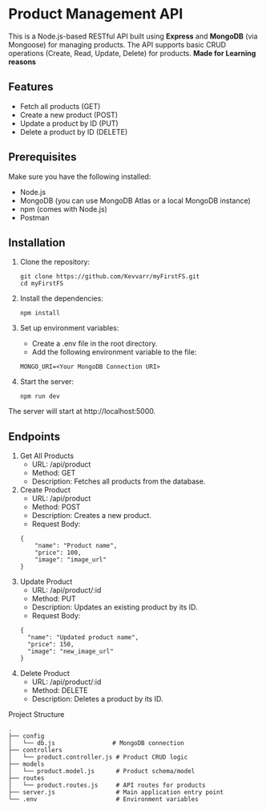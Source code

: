 # Product Management API

This is a Node.js-based RESTful API built using **Express** and **MongoDB** (via Mongoose) for managing products. The API supports basic CRUD operations (Create, Read, Update, Delete) for products.
**Made for Learning reasons**

## Features

- Fetch all products (GET)
- Create a new product (POST)
- Update a product by ID (PUT)
- Delete a product by ID (DELETE)

## Prerequisites

Make sure you have the following installed:

- Node.js
- MongoDB (you can use MongoDB Atlas or a local MongoDB instance)
- npm (comes with Node.js)
- Postman

## Installation

1. Clone the repository:
    ```
    git clone https://github.com/Kevvarr/myFirstFS.git
    cd myFirstFS
    ```

3. Install the dependencies:
    ```
    npm install
    ```

4. Set up environment variables:

    - Create a .env file in the root directory.
    - Add the following environment variable to the file:
    ```
    MONGO_URI=<Your MongoDB Connection URI>
    ```

5. Start the server:
    ```
    npm run dev
    ```

The server will start at http://localhost:5000.


## Endpoints
1. Get All Products
    - URL: /api/product
    - Method: GET
    - Description: Fetches all products from the database.
2. Create Product
    - URL: /api/product
    - Method: POST
    - Description: Creates a new product.
    - Request Body:
    ```
    {
        "name": "Product name",
        "price": 100,
        "image": "image_url"
    }
    ```
3. Update Product
    - URL: /api/product/:id
    - Method: PUT
    - Description: Updates an existing product by its ID.
    - Request Body:
    ```
    {
      "name": "Updated product name",
      "price": 150,
      "image": "new_image_url"
    }
4. Delete Product
    - URL: /api/product/:id
    - Method: DELETE
    - Description: Deletes a product by its ID.

Project Structure
```
.
├── config
│   └── db.js                # MongoDB connection
├── controllers
│   └── product.controller.js # Product CRUD logic
├── models
│   └── product.model.js      # Product schema/model
├── routes
│   └── product.routes.js     # API routes for products
├── server.js                 # Main application entry point
└── .env                      # Environment variables
```



